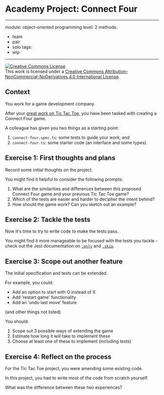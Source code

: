 # Academy Project: Connect Four

---
module: object-oriented programming
level: 2
methods:
  - team
  - pair
  - solo
tags:
  - wip
---

<a rel="license" href="http://creativecommons.org/licenses/by-nc-nd/4.0/"><img alt="Creative Commons License" style="border-width:0" src="https://i.creativecommons.org/l/by-nc-nd/4.0/88x31.png" /></a><br />This work is licensed under a <a rel="license" href="http://creativecommons.org/licenses/by-nc-nd/4.0/">Creative Commons Attribution-NonCommercial-NoDerivatives 4.0 International License</a>.

## Context

You work for a game development company.

After your [great work on Tic Tac Toe](https://github.com/WeAreAcademy/mark-oop-proj--tic-tac-toe), you have been tasked with creating a Connect Four game.

A colleague has given you two things as a starting point:
1. `connect-four.spec.ts`: some tests to guide your work; and
2. `connect-four.ts`: some starter code (an interface and some types).

## Exercise 1: First thoughts and plans

Record some initial thoughts on the project.

You might find it helpful to consider the following prompts:

1. What are the similarities and differences between this proposed Connect Four game and your previous Tic Tac Toe game?
2. Which of the tests are easier and harder to decipher the intent behind?
3. How should the game work? Can you sketch out an example?


## Exercise 2: Tackle the tests

Now it's time to try to write code to make the tests pass.

You might find it more manageable to be focused with the tests you tackle - check out the Jest documentation on [`.only`](https://jestjs.io/docs/en/api#testonlyname-fn-timeout) and [`.skip`](https://jestjs.io/docs/en/api#testskipname-fn).


## Exercise 3: Scope out another feature

The initial specification and tests can be extended.

For example, you could:
- Add an option to start with O instead of X
- Add 'restart game' functionality
- Add an 'undo last move' feature

(and other things not listed)

You should:
1. Scope out 3 possible ways of extending the game
2. Estimate how long it will take to implement these
3. Choose at least one of these to implement (including tests)

## Exercise 4: Reflect on the process

For the Tic Tac Toe project, you were amending some existing code.

In this project, you had to write most of the code from scratch yourself.

What was the difference between these two experiences?
